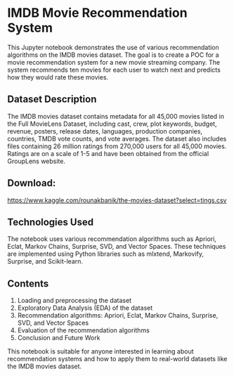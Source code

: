 # IMDB Movie Recommendation System

This Jupyter notebook demonstrates the use of various recommendation algorithms on the IMDB movies dataset. The goal is to create a POC for a movie recommendation system for a new movie streaming company. The system recommends ten movies for each user to watch next and predicts how they would rate these movies.

## Dataset Description

The IMDB movies dataset contains metadata for all 45,000 movies listed in the Full MovieLens Dataset, including cast, crew, plot keywords, budget, revenue, posters, release dates, languages, production companies, countries, TMDB vote counts, and vote averages. The dataset also includes files containing 26 million ratings from 270,000 users for all 45,000 movies. Ratings are on a scale of 1-5 and have been obtained from the official GroupLens website.

## Download:

https://www.kaggle.com/rounakbanik/the-movies-dataset?select=tings.csv

## Technologies Used

The notebook uses various recommendation algorithms such as Apriori, Eclat, Markov Chains, Surprise, SVD, and Vector Spaces. These techniques are implemented using Python libraries such as mlxtend, Markovify, Surprise, and Scikit-learn.

## Contents

1. Loading and preprocessing the dataset
2. Exploratory Data Analysis (EDA) of the dataset
3. Recommendation algorithms: Apriori, Eclat, Markov Chains, Surprise, SVD, and Vector Spaces
4. Evaluation of the recommendation algorithms
5. Conclusion and Future Work

This notebook is suitable for anyone interested in learning about recommendation systems and how to apply them to real-world datasets like the IMDB movies dataset.
